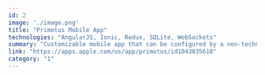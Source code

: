 ```yaml
---
id: 2
image: './image.png'
title: "Primotus Mobile App"
technologies: "AngularJS, Ionic, Redux, SQLite, WebSockets"
summary: "Customizable mobile app that can be configured by a non-technical user."
link: "https://apps.apple.com/us/app/primotus/id1043035610"
category: "1"
---
```

